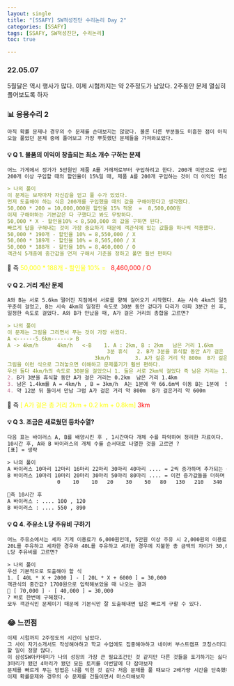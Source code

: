 ```yaml
---
layout: single
title: "[SSAFY] SW적성진단 수리논리 Day 2"
categories: [SSAFY]
tags: [SSAFY, SW적성진단, 수리논리]
toc: true

---
```


### 22.05.07

5월달은 역시 행사가 많다. 이제 시험까지는 약 2주정도가 남았다. 2주동안 문제 열심히 풀어보도록 하자 

### 📊  응용수리 2

```md
아직 확률 문제나 경우의 수 문제를 손대보지는 않았다. 물론 다른 부분들도 미흡한 점이 아직은 많지만 
오늘 풀었던 문제 중에 풀어보고 가장 뿌듯했던 문제들을 가져와보았다. 
```

#### 💡 Q 1. 물품의 이익이 창출되는 최소 개수 구하는 문제 

```md
어느 가게에서 정가가 5만원인 제품 A를 거래처로부터 구입하려고 한다. 200개 미만으로 구입할 때의 할인율이 10%이고,
200개 이상 구입할 때의 할인율이 15%일 때, 제품 A를 200개 구입하는 것이 더 이익인 최소 개수를 고르면? 

> 나의 풀이 
이 문제는 보자마자 자신감을 얻고 풀 수가 있었다. 
먼저 도출해야 하는 식은 200개를 구입했을 때의 값을 구해야한다고 생각했다. 
50,000 * 200 = 10,000,000원 할인율 15% 적용  =  8,500,000원 
이제 구해야하는 기본값은 다 구했다고 봐도 무방하다. 
50,000 * X - 할인율10% < 8,500,000 의 값을 구하면 된다. 
빠르게 답을 구해내는 것이 가장 중요하기 때문에 객관식에 있는 값들을 하나씩 적용했다. 
50,000 * 190개 - 할인율 10% = 8,550,000 / X
50,000 * 189개 - 할인율 10% = 8,505,000 / X
50,000 * 188개 - 할인율 10% = 8,460,000 / O
객관식 5개중에 중간값을 먼저 구해서 기준을 정하고 풀면 훨씬 편하다 
```
🔑  즉 <span style="color:yellow"> 50,000 * 188개 - 할인율 10% =  </span> <span style="color:red"> 8,460,000 / O </span> 



#### 💡  Q 2. 거리 계산 문제 

```md
A와 B는 서로 5.6km 떨어진 지점에서 서로를 향해 걸어오기 시작했다. A는 시속 4km의 일정한 속도로 
꾸준히 걸었고, B는 시속 4km의 일정한 속도로 30분 동안 걷다가 다리가 아파 3분간 쉰 후, 시속 3km의 
일정한 속도로 걸었다. A와 B가 만났을 때, A가 걸은 거리의 총합을 고르면? 

> 나의 풀이 
이 문제는 그림을 그리면서 푸는 것이 가장 쉬웠다. 
A <------5.6km------> B
A -> 4km/h		4km/h	<-B    1. A : 2km, B : 2km   남은 거리 1.6km 
							  	3분 휴식   2. B가 3분을 휴식할 동안 A가 걸은 거리는 0.2km  남은 거리 1.4km
							3km/h        3. A가 걸은 거리 약 800m  B가 걸은거리 약 600m 
그림을 이런 식으로 그려놓으면 이해하고 문제풀기가 훨씬 편하다. 
우선 둘다 4km/h의 속도로 30분을 걸었으니 1. 둘은 서로 2km씩 걸었다 즉 남은 거리는 1.6km 
2. B가 3분을 휴식할 동안 A가 걸은 거리는 0.2km  남은 거리 1.4km
3. 남은 1.4km를 A = 4km/h , B = 3km/h  A는 1분에 약 66.6m씩 이동 B는 1분에  50m씩 이동 
4. 약 12분 뒤 둘이서 만남 그럼 A가 걸은 거리 약 800m  B가 걸은거리 약 600m 
```
🔑  즉 <span style="color:yellow"> [ A가 걸은 총 거리 2km + 0.2 km + 0.8km] </span>  <span style="color:red"> 3km </span>

#### 💡 Q 3. 조금은 새로웠던 등차수열? 

```html
다음 표는 바이러스 A, B를 배양시킨 후 , 1시간마다 개체 수를 파악하여 정리한 자료이다. 
10시간 후, A와 B 바이러스의 개체 수를 순서대로 나열한 것을 고르면 ? 
[표] = 생략 

> 나의 풀이 
A 바이러스 10마리 12마리 16마리 22마리 30마리 40마리 .... = 2씩 증가하며 추가되는 등차수열 
B 바이러스 10마리 10마리 20마리 30마리 50마리 80마리 .... = 이전 증가값들을 더하며 늘어나는 등차수열 
  				0    10    10   20    30    50   80   130   210   340 

🔑즉 10시간 후 
A 바이러스 : .... 100 , 120 
B 바이러스 : .... 550 , 890 
```


#### 💡 Q 4. 주유소 L당 주유비 구하기 

```html
어느 주유소에서는 세차 기계 이용료가 6,000원인데, 5만원 이상 주유 시 2,000원의 이용료만 받고있다. 
20L를 주유하고 세차한 경우와 40L를 주유하고 세차한 경우에 지불한 총 금액의 차이가 30,000원이었다고 할 때,
L당 주유비를 고르면? 

> 나의 풀이 
우선 기본적으로 도출해야 할 식 
1. [ 40L * X + 2000 ] - [ 20L * X + 6000 ] = 30,000 
객관식의 중간값? 1700원으로 입력해보았을 때 나오는 결과 
🔑 [ 70,000 ] - [ 40,000 ] = 30,000 
? 바로 한번에 구해졌다. 
모두 객관식인 문제이기 때문에 기본식만 잘 도출해내면 답은 빠르게 구할 수 있다. 
```
### 😂 느낀점 

```html	
이제 시험까지 2주정도의 시간이 남았다. 
그 사이 자기소개서도 작성해야하고 학교 수업에도 집중해야하고 네이버 부스트캠프 코칭스터디도 집중해야한다. 
할 일이 정말 많다. 
이 삼성SW아카데미가 나의 성장의 가장 큰 필요조건인 것 같지만 다른 것들을 포기하기는 싫다. 
3마리가 됐던 4마리가 됐던 모든 토끼를 이번달에 다 잡아보자 
문제를 빠르게 푸는 방법은 나름 익힌 것 같다 처음 문제를 풀 때보다 2배가량 시간을 단축했다. 
이제 확률문제와 경우의 수 문제를 건들이면서 마스터해보자 
```